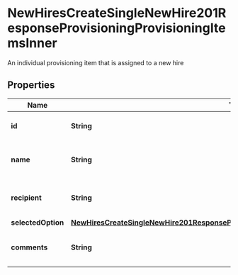 

# NewHiresCreateSingleNewHire201ResponseProvisioningProvisioningItemsInner

An individual provisioning item that is assigned to a new hire

## Properties

| Name | Type | Description | Notes |
|------------ | ------------- | ------------- | -------------|
|**id** | **String** | Id of the provisioning item |  [optional] |
|**name** | **String** | Category of the provisioning item |  [optional] |
|**recipient** | **String** | Recipient of the provisioning item |  [optional] |
|**selectedOption** | [**NewHiresCreateSingleNewHire201ResponseProvisioningProvisioningItemsInnerSelectedOption**](NewHiresCreateSingleNewHire201ResponseProvisioningProvisioningItemsInnerSelectedOption.md) |  |  [optional] |
|**comments** | **String** | Comment on the provisioning item |  [optional] |



